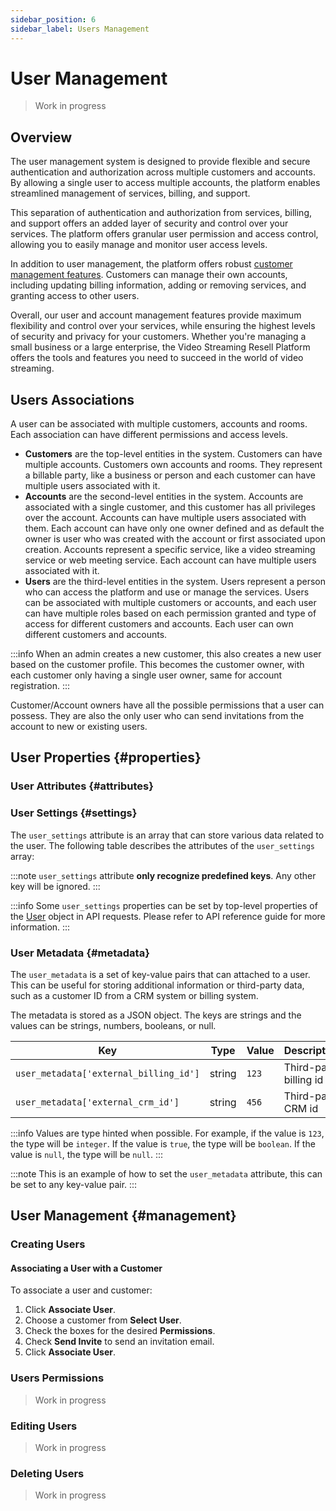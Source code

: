 ```yaml
---
sidebar_position: 6
sidebar_label: Users Management
---
```


# User Management 

> Work in progress

## Overview

The user management system is designed to provide flexible and secure authentication and authorization across multiple customers and accounts. By allowing a single user to access multiple accounts, the platform enables streamlined management of services, billing, and support.

This separation of authentication and authorization from services, billing, and support offers an added layer of security and control over your services. The platform offers granular user permission and access control, allowing you to easily manage and monitor user access levels.

In addition to user management, the platform offers robust [customer management features](/docs/administration/customers). Customers can manage their own accounts, including updating billing information, adding or removing services, and granting access to other users.

Overall, our user and account management features provide maximum flexibility and control over your services, while ensuring the highest levels of security and privacy for your customers. Whether you're managing a small business or a large enterprise, the Video Streaming Resell Platform offers the tools and features you need to succeed in the world of video streaming.

## Users Associations

A user can be associated with multiple customers, accounts and rooms. Each association can have different permissions and access levels.

* **Customers** are the top-level entities in the system. Customers can have multiple accounts. Customers own accounts and rooms. They represent a billable party, like a business or person and each customer can have multiple users associated with it.
* **Accounts** are the second-level entities in the system. Accounts are associated with a single customer, and this customer has all privileges over the account. Accounts can have multiple users associated with them. Each account can have only one owner defined and as default the owner is user who was created with the account or first associated upon creation. Accounts represent a specific service, like a video streaming service or web meeting service. Each account can have multiple users associated with it.
* **Users** are the third-level entities in the system. Users represent a person who can access the platform and use or manage the services. Users can be associated with multiple customers or accounts, and each user can have multiple roles based on each permission granted and type of access for different customers and accounts. Each user can own different customers and accounts.

:::info
When an admin creates a new customer, this also creates a new user based on the customer profile. This becomes the customer owner, with each customer only having a single user owner, same for account registration.
:::

Customer/Account owners have all the possible permissions that a user can possess. They are also the only user who can send invitations from the account to new or existing users.

## User Properties {#properties}

### User Attributes {#attributes}

### User Settings {#settings}

The `user_settings` attribute is an array that can store various data related to the user. The following table describes the attributes of the `user_settings` array:

:::note
`user_settings` attribute **only recognize predefined keys**. Any other key will be ignored.
:::

:::info
Some `user_settings` properties can be set by top-level properties of the [User](/docs/administration/users) object in API requests. Please refer to API reference guide for more information.
:::

### User Metadata {#metadata}

The `user_metadata` is a set of key-value pairs that can attached to a user. This can be useful for storing additional information or third-party data, such as a customer ID from a CRM system or billing system.

The metadata is stored as a JSON object. The keys are strings and the values can be strings, numbers, booleans, or null.

| Key                                    | Type   | Value  | Description            |
|----------------------------------------|--------|--------|------------------------|
| `user_metadata['external_billing_id']` | string | `123`  | Third-party billing id |
| `user_metadata['external_crm_id']`     | string | `456`  | Third-party CRM id     |

:::info
Values are type hinted when possible. For example, if the value is `123`, the type will be `integer`. If the value is `true`, the type will be `boolean`. If the value is `null`, the type will be `null`.
:::

:::note
This is an example of how to set the `user_metadata` attribute, this can be set to any key-value pair.
:::

## User Management {#management}

### Creating Users

#### Associating a User with a Customer

To associate a user and customer:

1. Click **Associate User**.
2. Choose a customer from **Select User**.
3. Check the boxes for the desired **Permissions**.
4. Check **Send Invite** to send an invitation email.
5. Click **Associate User**.

### Users Permissions

> Work in progress

### Editing Users

> Work in progress

### Deleting Users

> Work in progress